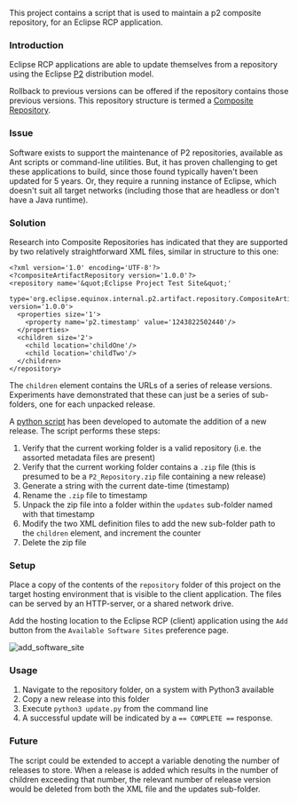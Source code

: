 This project contains a script that is used to maintain a p2 composite repository, for an Eclipse RCP application.

### Introduction
Eclipse RCP applications are able to update themselves from a repository using the Eclipse [P2](https://wiki.eclipse.org/Equinox/p2) distribution model.

Rollback to previous versions can be offered if the repository contains those previous versions.  This repository structure is termed a [Composite Repository](https://wiki.eclipse.org/Equinox/p2/Composite_Repositories_(new)).

### Issue
Software exists to support the maintenance of P2 repositories, available as Ant scripts or command-line utilities.  But, it has proven challenging to get these applications to build, since those found typically haven't been updated for 5 years.  Or, they require a running instance of Eclipse, which doesn't suit all target networks (including those that are headless or don't have a Java runtime).

### Solution
Research into Composite Repositories has indicated that they are supported by two relatively straightforward XML files, similar in structure to this one:
````
<?xml version='1.0' encoding='UTF-8'?>
<?compositeArtifactRepository version='1.0.0'?>
<repository name='&quot;Eclipse Project Test Site&quot;'
    type='org.eclipse.equinox.internal.p2.artifact.repository.CompositeArtifactRepository' version='1.0.0'>
  <properties size='1'>
    <property name='p2.timestamp' value='1243822502440'/>
  </properties>
  <children size='2'>
    <child location='childOne'/>
    <child location='childTwo'/>
  </children>
</repository>
````

The `children` element contains the URLs of a series of release versions.  Experiments have demonstrated that these can just be a series of sub-folders, one for each unpacked release.

A [python script](https://github.com/debrief/p2_composite/blob/master/repository/update.py) has been developed to automate the addition of a new release. The script performs these steps:
1. Verify that the current working folder is a valid repository (i.e. the assorted metadata files are present)
2. Verify that the current working folder contains a `.zip` file (this is presumed to be a `P2_Repository.zip` file containing a new release)
3. Generate a string with the current date-time (timestamp)
3. Rename the `.zip` file to timestamp
4. Unpack the zip file into a folder within the `updates` sub-folder named with that timestamp
5. Modify the two XML definition files to add the new sub-folder path to the `children` element, and increment the counter
6. Delete the zip file

### Setup
Place a copy of the contents of the `repository` folder of this project on the target hosting environment that is visible to the client application.  The files can be served by an HTTP-server, or a shared network drive.

Add the hosting location to the Eclipse RCP (client) application using the `Add` button from the `Available Software Sites` preference page.

![add_software_site](https://user-images.githubusercontent.com/1108513/67189303-e4036980-f3e5-11e9-94f4-c3e9814c5727.png)

### Usage
1. Navigate to the repository folder, on a system with Python3 available
2. Copy a new release into this folder
3. Execute `python3 update.py` from the command line
4. A successful update will be indicated by a `== COMPLETE ==` response.

### Future
The script could be extended to accept a variable denoting the number of releases to store.  When a release is added which results in the number of children exceeding that number, the relevant number of release version would be deleted from both the XML file and the updates sub-folder.
